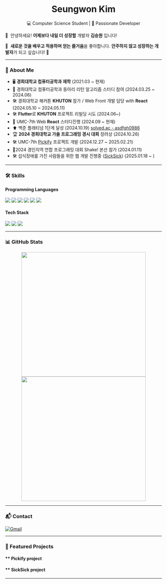 <h1 align="center">Seungwon Kim</h1>
<p align="center">
  💻 Computer Science Student | 🚀 Passionate Developer

  🙌  안녕하세요! **어제보다 내일 더 성장할** 개발자 **김승원** 입니다!

👾  **새로운 것을 배우고 적용하며 얻는 즐거움**을 좋아합니다. **안주하지 않고 성장하는 개발자**가 되고 싶습니다! 🌱
</p>

---

### 📌 About Me  
- 🖥️ **경희대학교 컴퓨터공학과 재학**  (2021.03 ~ 현재)
- 📖 경희대학교 컴퓨터공학과 동아리 리턴 알고리즘 스터디 참여 (2024.03.25 ~ 2024.06)
- 🛠️ 경희대학교 해커톤 **KHUTON** 참가 / Web Front 개발 담당 with **React** (2024.05.10 ~ 2024.05.11)
- 🛠️ **Flutter**로 **KHUTON** 프로젝트 리빌딩 시도 (2024.06~)
- 📖 UMC-7th Web **React** 스터디진행 (2024.09 ~ 현재)
- ⬆️ 백준 플래티넘 1단계 달성 (2024.10.19) [solved.ac - asdfgh0986](https://solved.ac/profile/asdfgh0986)
- 🏆 **2024 경희대학교 가을 프로그래밍 경시 대회** 장려상 (2024.10.26)
- 🛠️ UMC-7th [Pickify](https://github.com/Team-Pickify/Pickfy-FE) 프로젝트 개발 (2024.12.27 ~ 2025.02.21)
- 🚩2024 경인지역 연합 프로그래밍 대회 Shake! 본선 참가 (2024.01.11)
- 🛠️ 섭식장애를 가진 사람들을 위한 웹 개발 진행중 ([SickSick](https://github.com/SickSickproject/SickSick-FE)) (2025.01.18 ~ )

---

### 🛠️ Skills  
#### **Programming Languages**  
<p align="left">
  <img src="https://img.shields.io/badge/C-00599C?style=for-the-badge&logo=c&logoColor=white">
  <img src="https://img.shields.io/badge/C%2B%2B-00599C?style=for-the-badge&logo=c%2B%2B&logoColor=white">
  <img src="https://img.shields.io/badge/Dart-0175C2?style=for-the-badge&logo=dart&logoColor=white">
  <img src="https://img.shields.io/badge/HTML-E34F26?style=for-the-badge&logo=html5&logoColor=white">
  <img src="https://img.shields.io/badge/CSS-1572B6?style=for-the-badge&logo=css3&logoColor=white">
  <img src="https://img.shields.io/badge/JavaScript-F7DF1E?style=for-the-badge&logo=javascript&logoColor=black">
</p>


#### **Tech Stack**  
<p align="left">
  <img src="https://img.shields.io/badge/React-61DAFB?style=for-the-badge&logo=react&logoColor=black">
  <img src="https://img.shields.io/badge/Flutter-02569B?style=for-the-badge&logo=flutter&logoColor=white">
  <img src="https://img.shields.io/badge/Kakao%20Maps-FFCD00?style=for-the-badge&logo=kakao&logoColor=black">
</p>


---

### 📊 GitHub Stats  
<p align="center">
  <img src="https://github-readme-stats.vercel.app/api?username=5eungwon&show_icons=true&theme=radical" width="400">
  <img src="https://github-readme-streak-stats.herokuapp.com/?user=5eungwon&theme=radical" width="400">
</p>

---

### 📬 Contact  
[![Gmail](https://img.shields.io/badge/Gmail-EA4335?style=for-the-badge&logo=gmail&logoColor=white)](mailto:kimseung0630@khu.ac.kr)  

---

### 🚀 Featured Projects  
#### ** Pickify project

#### ** SickSick project

---


